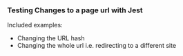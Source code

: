 ### Testing Changes to a page url with Jest

Included examples:
  - Changing the URL hash
  - Changing the whole url i.e. redirecting to a different site

